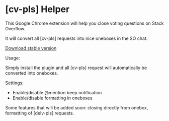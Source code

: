 [cv-pls] Helper
===============

This Google Chrome extension will help you close voting questions on Stack Overflow.

It will convert all [cv-pls] requests into nice oneboxes in the SO chat.

[Download stable version][1]

Usage:

Simply install the plugin and all [cv-pls] request will automatically be converted into oneboxes.

Settings:

- Enable/disable @mention beep notification
- Enable/disable formatting in oneboxes

[1]:https://github.com/downloads/PeeHaa/cv-pls/cv-pls.0.7.0.crx

Some features that will be added soon: closing directly from onebox, formatting of [delv-pls] requests.